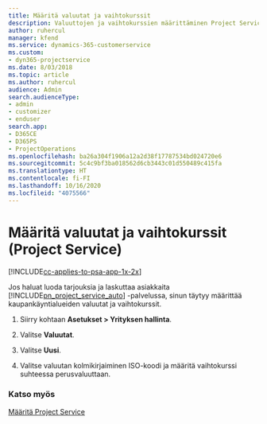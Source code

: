 ```yaml
---
title: Määritä valuutat ja vaihtokurssit
description: Valuuttojen ja vaihtokurssien määrittäminen Project Servicessä
author: ruhercul
manager: kfend
ms.service: dynamics-365-customerservice
ms.custom:
- dyn365-projectservice
ms.date: 8/03/2018
ms.topic: article
ms.author: ruhercul
audience: Admin
search.audienceType:
- admin
- customizer
- enduser
search.app:
- D365CE
- D365PS
- ProjectOperations
ms.openlocfilehash: ba26a304f1906a12a2d38f17787534bd024720e6
ms.sourcegitcommit: 5c4c9bf3ba018562d6cb3443c01d550489c415fa
ms.translationtype: HT
ms.contentlocale: fi-FI
ms.lasthandoff: 10/16/2020
ms.locfileid: "4075566"
---
```

# <a name="set-up-currencies-and-exchange-rates-project-service"></a>Määritä valuutat ja vaihtokurssit (Project Service)

[!INCLUDE[cc-applies-to-psa-app-1x-2x](../includes/cc-applies-to-psa-app-1x-2x.md)]

Jos haluat luoda tarjouksia ja laskuttaa asiakkaita [!INCLUDE[pn_project_service_auto](../includes/pn-project-service-auto.md)] -palvelussa, sinun täytyy määrittää kaupankäyntialueiden valuutat ja vaihtokurssit.  
  
1.  Siirry kohtaan **Asetukset > Yrityksen hallinta**.  
  
2.  Valitse **Valuutat**.  
  
3.  Valitse **Uusi**.  
  
4.  Valitse valuutan kolmikirjaiminen ISO-koodi ja määritä vaihtokurssi suhteessa perusvaluuttaan.  
  
### <a name="see-also"></a>Katso myös  
 [Määritä Project Service](../psa/configure.md)
